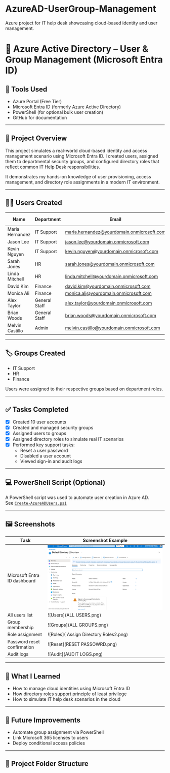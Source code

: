 # AzureAD-UserGroup-Management
Azure project for IT help desk showcasing cloud-based identity and user management.
# 💼 Azure Active Directory – User & Group Management (Microsoft Entra ID)

## 🧰 Tools Used
- Azure Portal (Free Tier)
- Microsoft Entra ID (formerly Azure Active Directory)
- PowerShell (for optional bulk user creation)
- GitHub for documentation

---

## 📌 Project Overview

This project simulates a real-world cloud-based identity and access management scenario using Microsoft Entra ID. I created users, assigned them to departmental security groups, and configured directory roles that reflect common IT Help Desk responsibilities.

It demonstrates my hands-on knowledge of user provisioning, access management, and directory role assignments in a modern IT environment.

---

## 🧑‍💻 Users Created

| Name               | Department        | Email                                  | Role Assigned              |
|--------------------|-------------------|----------------------------------------|----------------------------|
| Maria Hernandez    | IT Support        | maria.hernandez@yourdomain.onmicrosoft.com | Password Administrator     |
| Jason Lee          | IT Support        | jason.lee@yourdomain.onmicrosoft.com   | None                       |
| Kevin Nguyen       | IT Support        | kevin.nguyen@yourdomain.onmicrosoft.com| None                       |
| Sarah Jones        | HR                | sarah.jones@yourdomain.onmicrosoft.com | User Administrator         |
| Linda Mitchell     | HR                | linda.mitchell@yourdomain.onmicrosoft.com | None                   |
| David Kim          | Finance           | david.kim@yourdomain.onmicrosoft.com   | None                       |
| Monica Ali         | Finance           | monica.ali@yourdomain.onmicrosoft.com  | None                       |
| Alex Taylor        | General Staff     | alex.taylor@yourdomain.onmicrosoft.com | None                       |
| Brian Woods        | General Staff     | brian.woods@yourdomain.onmicrosoft.com | None                       |
| Melvin Castillo    | Admin             | melvin.castillo@yourdomain.onmicrosoft.com | Global Administrator    |

---

## 🏷️ Groups Created

- IT Support  
- HR  
- Finance  

Users were assigned to their respective groups based on department roles.

---

## ✅ Tasks Completed

- [x] Created 10 user accounts
- [x] Created and managed security groups
- [x] Assigned users to groups
- [x] Assigned directory roles to simulate real IT scenarios
- [x] Performed key support tasks:
  - Reset a user password
  - Disabled a user account
  - Viewed sign-in and audit logs

---

## 💻 PowerShell Script (Optional)

A PowerShell script was used to automate user creation in Azure AD.  
See [`Create-AzureADUsers.ps1`](./Create-AzureADUsers.ps1)

---

## 🖼️ Screenshots

| Task                                | Screenshot Example                  |
|-------------------------------------|-------------------------------------|
| Microsoft Entra ID dashboard        | ![Dashboard](DASHBOAERD.png) |
| All users list                      | ![Users](ALL USERS.png) |
| Group membership                    | ![Groups](ALL GROUPS.png) |
| Role assignment                     | ![Roles]( Assign Directory Roles2.png) |
| Password reset confirmation         | ![Reset](RESET PASSOWRD.png) |
| Audit logs                          | ![Audit](AUDIT LOGS.png) |

---

## 🧠 What I Learned

- How to manage cloud identities using Microsoft Entra ID
- How directory roles support principle of least privilege
- How to simulate IT help desk scenarios in the cloud

---

## 🚀 Future Improvements

- Automate group assignment via PowerShell
- Link Microsoft 365 licenses to users
- Deploy conditional access policies

---

## 📎 Project Folder Structure

